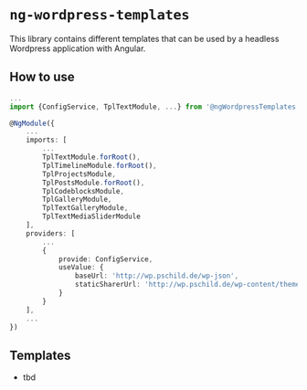 # ```ng-wordpress-templates```

This library contains different templates that can be used by a headless Wordpress application with Angular.

## How to use
```typescript
...
import {ConfigService, TplTextModule, ...} from '@ngWordpressTemplates';

@NgModule({
    ...
    imports: [
        ...
        TplTextModule.forRoot(),
        TplTimelineModule.forRoot(),
        TplProjectsModule,
        TplPostsModule.forRoot(),
        TplCodeblocksModule,
        TplGalleryModule,
        TplTextGalleryModule,
        TplTextMediaSliderModule
    ],
    providers: [
        ...
        {
            provide: ConfigService,
            useValue: {
                baseUrl: 'http://wp.pschild.de/wp-json',
                staticSharerUrl: 'http://wp.pschild.de/wp-content/themes/pschild-angular/sharer/sharer.php'
            }
        }
    ],
    ...
})
```

## Templates
* tbd